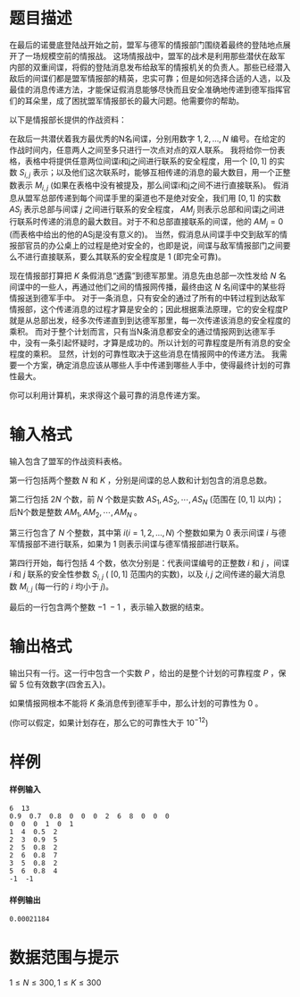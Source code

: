 
# 题目描述

在最后的诺曼底登陆战开始之前，盟军与德军的情报部门围绕着最终的登陆地点展开了一场规模空前的情报战。
这场情报战中，盟军的战术是利用那些潜伏在敌军内部的双重间谍，将假的登陆消息发布给敌军的情报机关的负责人。那些已经潜入敌后的间谍们都是盟军情报部的精英，忠实可靠；但是如何选择合适的人选，以及最佳的消息传递方法，才能保证假消息能够尽快而且安全准确地传递到德军指挥官们的耳朵里，成了困扰盟军情报部长的最大问题。他需要你的帮助。

以下是情报部长提供的作战资料：

在敌后一共潜伏着我方最优秀的N名间谍，分别用数字 $1, 2, …, N$ 编号。在给定的作战时间内，任意两人之间至多只进行一次点对点的双人联系。
我将给你一份表格，表格中将提供任意两位间谍i和j之间进行联系的安全程度，用一个 $[0, 1]$ 的实数 $S_{i,j}$ 表示；以及他们这次联系时，能够互相传递的消息的最大数目，用一个正整数表示 $M_{i,j}$ (如果在表格中没有被提及，那么间谍i和j之间不进行直接联系)。
假消息从盟军总部传递到每个间谍手里的渠道也不是绝对安全，我们用 $[0, 1]$ 的实数 $AS_j$ 表示总部与间谍 $j$ 之间进行联系的安全程度， $AM_j$ 则表示总部和间谍j之间进行联系时传递的消息的最大数目。对于不和总部直接联系的间谍，他的 $AM_j=0$ (而表格中给出的他的ASj是没有意义的)。
当然，假消息从间谍手中交到敌军的情报部官员的办公桌上的过程是绝对安全的，也即是说，间谍与敌军情报部门之间要么不进行直接联系，要么其联系的安全程度是 $1$ (即完全可靠)。

现在情报部打算把 $K$ 条假消息“透露”到德军那里。消息先由总部一次性发给 $N$ 名间谍中的一些人，再通过他们之间的情报网传播，最终由这 $N$ 名间谍中的某些将情报送到德军手中。
对于一条消息，只有安全的通过了所有的中转过程到达敌军情报部，这个传递消息的过程才算是安全的；因此根据乘法原理，它的安全程度P就是从总部出发，经多次传递直到到达德军那里，每一次传递该消息的安全程度的乘积。
而对于整个计划而言，只有当N条消息都安全的通过情报网到达德军手中，没有一条引起怀疑时，才算是成功的。所以计划的可靠程度是所有消息的安全程度的乘积。
显然，计划的可靠性取决于这些消息在情报网中的传递方法。
我需要一个方案，确定消息应该从哪些人手中传递到哪些人手中，使得最终计划的可靠性最大。

你可以利用计算机，来求得这个最可靠的消息传递方案。


# 输入格式

输入包含了盟军的作战资料表格。

第一行包括两个整数 $N$ 和 $K$ ，分别是间谍的总人数和计划包含的消息总数。

第二行包括 $2N$ 个数，前 $N$ 个数是实数 $AS_1, AS_2,\dotsb, AS_N$ (范围在 $[0, 1]$ 以内)；后N个数是整数 $AM_1, AM_2,\dotsb, AM_N$ 。

第三行包含了 $N$ 个整数，其中第 $i(i = 1, 2, …, N)$ 个整数如果为 $0$ 表示间谍 $i$ 与德军情报部不进行联系，如果为 $1$ 则表示间谍与德军情报部进行联系。

第四行开始，每行包括 $4$ 个数，依次分别是：代表间谍编号的正整数 $i$ 和 $j$ ，间谍 $i$ 和 $j$ 联系的安全性参数 $S_{i,j}$ ( $[0,1]$ 范围内的实数)，以及 $i,j$ 之间传递的最大消息数 $M_{i,j}$ (每一行的 $i$ 均小于 $j$)。

最后的一行包含两个整数 $-1~ -1$ ，表示输入数据的结束。


# 输出格式

输出只有一行。这一行中包含一个实数 $P$ ，给出的是整个计划的可靠程度 $P$ ，保留 $5$ 位有效数字(四舍五入)。

如果情报网根本不能将 $K$ 条消息传到德军手中，那么计划的可靠性为 $0$ 。

(你可以假定，如果计划存在，那么它的可靠性大于 $10^{-12}$)

# 样例

#### 样例输入
```plain
6  13
0.9  0.7  0.8  0  0  0  2  6  8  0  0  0
0  0  0  1  0  1
1  4  0.5  2
2  3  0.9  5
2  5  0.8  2
2  6  0.8  7
3  5  0.8  2
5  6  0.8  4
-1  -1
```
#### 样例输出
```plain
0.00021184
```

# 数据范围与提示

$1 \leq N \leq 300 , 1 \leq K \leq 300$ 

